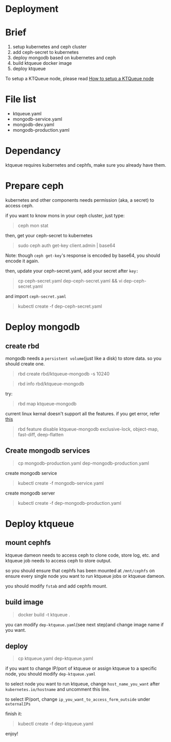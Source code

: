 # Deployment

# Brief

1. setup kubernetes and ceph cluster
2. add ceph-secret to kubernetes
3. deploy mongodb based on kubernetes and ceph
4. build ktqueue docker image
5. deploy ktqueue

To setup a KTQueue node, please read [How to setup a KTQueue node](./NODE.md)


# File list

- ktqueue.yaml
- mongodb-service.yaml
- mongodb-dev.yaml
- mongodb-production.yaml

# Dependancy

ktqueue requires kubernetes and cephfs, make sure you already have them.

# Prepare ceph

kubernetes and other components needs permission (aka, a secret) to access ceph.

if you want to know mons in your ceph cluster, just type:

> ceph mon stat

then, get your ceph-secret to kubernetes

> sudo ceph auth get-key client.admin | base64

Note: though `ceph get-key`'s response is encoded by base64, you should encode it again.

then, update your ceph-secret.yaml, add your secret after `key:`

> cp ceph-secret.yaml dep-ceph-secret.yaml && vi dep-ceph-secret.yaml  

and import `ceph-secret.yaml`

> kubectl create -f dep-ceph-secret.yaml

# Deploy mongodb

## create rbd

mongodb needs a `persistent volume`(just like a disk) to store data. so you should create one.

> rbd create rbd/ktqueue-mongodb -s 10240

> rbd info rbd/ktqueue-mongodb

try:

> rbd map ktqueue-mongodb

current linux kernal doesn't support all the features. if you get error, refer [this](http://tonybai.com/2016/11/07/integrate-kubernetes-with-ceph-rbd/)

> rbd feature disable ktqueue-mongodb exclusive-lock, object-map, fast-diff, deep-flatten

## Create mongodb services

> cp mongodb-production.yaml dep-mongodb-production.yaml

create mongodb service

> kubectl create -f mongodb-service.yaml

create mongodb server

> kubectl create -f dep-mongodb-production.yaml

# Deploy ktqueue

## mount cephfs
ktqueue dameon needs to access ceph to clone code, store log, etc. and ktqueue job needs to access ceph to store output.

so you should ensure that cephfs has been mounted at `/mnt/cephfs` on ensure every single node you want to run ktqueue jobs or ktqueue dameon.

you should modify `fstab` and add cephfs mount.

## build image

> docker build -t ktqueue .

you can modify `dep-ktqueue.yaml`(see next step)and change image name if you want.


## deploy

> cp ktqueue.yaml dep-ktqueue.yaml

if you want to change IP/port of ktqueue or assign ktqueue to a specific node, you should modify `dep-ktqueue.yaml`

to select node you want to run ktqueue, change `host_name_you_want` after `kubernetes.io/hostname` and uncomment this line.

to select IP/port, change `ip_you_want_to_access_form_outside` under `externalIPs`

finish it:

> kubectl create -f dep-ktqueue.yaml

enjoy!
